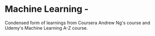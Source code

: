 # Machine Learning - 
Condensed form of learnings from Coursera Andrew Ng's course and Udemy's Machine Learning A-Z course.
